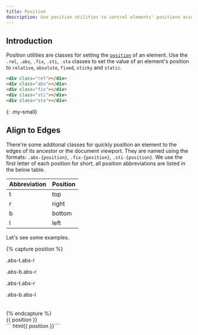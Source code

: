 ```yaml
---
title: Position
description: Use position utilities to control elements' positions according to different containers.
---
```



## Introduction
Position utilities are classes for setting the [`position`](https://developer.mozilla.org/en-US/docs/Web/CSS/position) of an element. Use the `.rel`, `.abs`, `.fix`, `.sti`, `.sta` classes to set the value of an element's position to `relative`, `absolute`, `fixed`, `sticky` and `static`.

``` html
<div class="rel"></div>
<div class="abs"></div>
<div class="fix"></div>
<div class="sti"></div>
<div class="sta"></div>
```
{: .my-small}


## Align to Edges
There're some additonal classes for quickly position an element to the edges of its ancestor or the document viewport. They are named using the formats: `.abs-{position}`, `.fix-{position}`, `.sti-{position}`. We use the first letter of each position for short, all position abbreviations are listed in the below table.

<div class="table table-border my-small">
  <table>
    <thead>
      <tr><th>Abbreviation</th><th>Position</th></tr>
    </thead>
    <tbody>
      <tr><td>t</td><td>top</td></tr>
      <tr><td>r</td><td>right</td></tr>
      <tr><td>b</td><td>bottom</td></tr>
      <tr><td>l</td><td>left</td></tr>
    </tbody>
  </table>
</div>

Let's see some examples.

{% capture position %}
<div class="rel bc-dark" style="height: 9rem">
  <p class="abs-t abs-l px-small bc-primary c-light">.abs-t.abs-l</p>
  <p class="abs-b abs-r px-small bc-primary c-light">.abs-b.abs-r</p>
  <!-- Use margin utilities to add some space between the elements and the container. -->
  <p class="abs-t abs-r mt-small mr-small px-small bc-danger c-light">.abs-t.abs-r</p>
  <p class="abs-b abs-l ml-small mb-small px-small bc-danger c-light">.abs-b.abs-l</p>
</div>
{% endcapture %}
<div class="example">
  {{ position }}
</div>
``` html{{ position }}```
